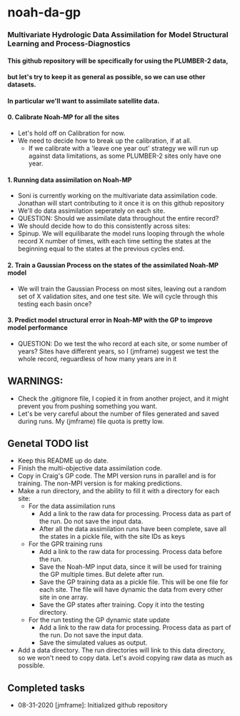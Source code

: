 # noah-da-gp
### Multivariate Hydrologic Data Assimilation for Model Structural Learning and Process-Diagnostics
#### This github repository will be specifically for using the PLUMBER-2 data,
#### but let's try to keep it as general as possible, so we can use other datasets.
#### In particular we'll want to assimilate satellite data.
#### 0. Calibrate Noah-MP for all the sites
* Let's hold off on Calibration for now.
* We need to decide how to break up the calibration, if at all.
    * If we calibrate with a 'leave one year out' strategy we will run up against data limitations, as some PLUMBER-2 sites only have one year.
#### 1. Running data assimilation on Noah-MP
* Soni is currently working on the multivariate data assimilation code. Jonathan will start contributing to it once it is on this github repository
* We'll do data assimilation seperately on each site. 
* QUESTION: Should we assimilate data throughout the entire record?
* We should decide how to do this consistently across sites:
* Spinup. We will equilibarate the model runs looping through the whole record X number of times, with each time setting the states at the beginning equal to the states at the previous cycles end.
#### 2. Train a Gaussian Process on the states of the assimilated Noah-MP model
* We will train the Gaussian Process on most sites, leaving out a random set of X validation sites, and one test site. We will cycle through this testing each basin once?
#### 3. Predict model structural error in Noah-MP with the GP to improve model performance
* QUESTION: Do we test the who record at each site, or some number of years? Sites have different years, so I (jmframe) suggest we test the whole record, reguardless of how many years are in it

## WARNINGS:
* Check the .gitignore file, I copied it in from another project, and it might prevent you from pushing something you want.
* Let's be very careful about the number of files generated and saved during runs. My (jmframe) file quota is pretty low.

## Genetal TODO list
* Keep this README up do date. 
* Finish the multi-objective data assimilation code.
* Copy in Craig's GP code. The MPI version runs in parallel and is for training. The non-MPI version is for making predictions. 
* Make a run directory, and the ability to fill it with a directory for each site:
    * For the data assimilation runs
        * Add a link to the raw data for processing. Process data as part of the run. Do not save the input data.
        * After all the data assimilation runs have been complete, save all the states in a pickle file, with the site IDs as keys
    * For the GPR training runs
        * Add a link to the raw data for processing. Process data before the run. 
        * Save the Noah-MP input data, since it will be used for training the GP multiple times. But delete after run.
        * Save the GP training data as a pickle file. This will be one file for each site. The file will have dynamic the data from every other site in one array.
        * Save the GP states after training. Copy it into the testing directory.
    * For the run testing the GP dynamic state update
        * Add a link to the raw data for processing. Process data as part of the run. Do not save the input data. 
        * Save the simulated values as output.
* Add a data directory. The run directories will link to this data directory, so we won't need to copy data. Let's avoid copying raw data as much as possible. 

## Completed tasks
* 08-31-2020 [jmframe]: Initialized github repository
